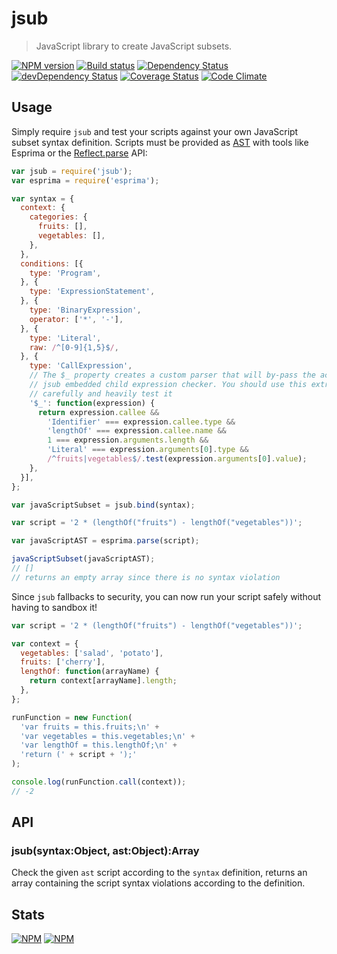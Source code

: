 # jsub
> JavaScript library to create JavaScript subsets.

[![NPM version](https://badge.fury.io/js/jsub.svg)](https://npmjs.org/package/jsub)
[![Build status](https://secure.travis-ci.org/SimpliField/jsub.svg)](https://travis-ci.org/SimpliField/jsub)
[![Dependency Status](https://david-dm.org/SimpliField/jsub.svg)](https://david-dm.org/SimpliField/jsub)
[![devDependency Status](https://david-dm.org/SimpliField/jsub/dev-status.svg)](https://david-dm.org/SimpliField/jsub#info=devDependencies)
[![Coverage Status](https://coveralls.io/repos/SimpliField/jsub/badge.svg?branch=master)](https://coveralls.io/r/SimpliField/jsub?branch=master)
[![Code Climate](https://codeclimate.com/github/SimpliField/jsub.svg)](https://codeclimate.com/github/SimpliField/jsub)

## Usage

Simply require `jsub` and test your scripts against your own JavaScript subset
 syntax definition. Scripts must be provided as
 [AST](https://en.wikipedia.org/wiki/Abstract_syntax_tree) with tools like
 Esprima or the [Reflect.parse](https://github.com/estree/estree) API:

```js
var jsub = require('jsub');
var esprima = require('esprima');

var syntax = {
  context: {
    categories: {
      fruits: [],
      vegetables: [],
    },
  },
  conditions: [{
    type: 'Program',
  }, {
    type: 'ExpressionStatement',
  }, {
    type: 'BinaryExpression',
    operator: ['*', '-'],
  }, {
    type: 'Literal',
    raw: /^[0-9]{1,5}$/,
  }, {
    type: 'CallExpression',
    // The $_ property creates a custom parser that will by-pass the actual
    // jsub embedded child expression checker. You should use this extremely
    // carefully and heavily test it
    '$_': function(expression) {
      return expression.callee &&
        'Identifier' === expression.callee.type &&
        'lengthOf' === expression.callee.name &&
        1 === expression.arguments.length &&
        'Literal' === expression.arguments[0].type &&
        /^fruits|vegetables$/.test(expression.arguments[0].value);
    },
  }],
};

var javaScriptSubset = jsub.bind(syntax);

var script = '2 * (lengthOf("fruits") - lengthOf("vegetables"))';

var javaScriptAST = esprima.parse(script);

javaScriptSubset(javaScriptAST);
// []
// returns an empty array since there is no syntax violation

```

Since `jsub` fallbacks to security, you can now run your script safely without
 having to sandbox it!

```js
var script = '2 * (lengthOf("fruits") - lengthOf("vegetables"))';

var context = {
  vegetables: ['salad', 'potato'],
  fruits: ['cherry'],
  lengthOf: function(arrayName) {
    return context[arrayName].length;
  },
};

runFunction = new Function(
  'var fruits = this.fruits;\n' +
  'var vegetables = this.vegetables;\n' +
  'var lengthOf = this.lengthOf;\n' +
  'return (' + script + ');'
);

console.log(runFunction.call(context));
// -2
```

## API

### jsub(syntax:Object, ast:Object):Array

Check the given `ast` script according to the `syntax` definition, returns an
 array containing the script syntax violations according to the definition.

## Stats
[![NPM](https://nodei.co/npm/jsub.png?downloads=true&stars=true)](https://nodei.co/npm/jsub/)
[![NPM](https://nodei.co/npm-dl/jsub.png)](https://nodei.co/npm/jsub/)
